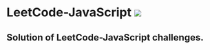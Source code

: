﻿# LeetCode-JavaScript     <a href="https://hits.seeyoufarm.com"><img src="https://hits.seeyoufarm.com/api/count/incr/badge.svg?url=https%3A%2F%2Fgithub.com%2FShubham-Bhoite%2FLeetCode-JavaScript&count_bg=%2379C83D&title_bg=%23555555&icon=javascript.svg&icon_color=%23E7E7E7&title=hits&edge_flat=false"/></a>

## Solution of LeetCode-JavaScript challenges.             
